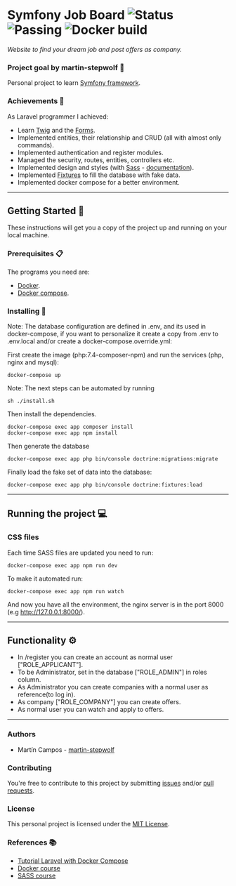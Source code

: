 # Symfony Job Board ![Status](https://img.shields.io/badge/status-in_rafactoring-yellowgreen) ![Passing](https://img.shields.io/badge/build-passing-green) ![Docker build](https://img.shields.io/badge/docker_build-passing-green)

_Website to find your dream job and post offers as company._

### Project goal by martin-stepwolf :goal_net:

Personal project to learn [Symfony framework](https://symfony.com/). 

### Achievements :star2:

As Laravel programmer I achieved:

- Learn [Twig](https://twig.symfony.com/) and the [Forms](https://symfony.com/doc/current/forms.html).
- Implemented entities, their relationship and CRUD (all with almost only commands).
- Implemented authentication and register modules.
- Managed the security, routes, entities, controllers etc.
- Implemented design and styles (with [Sass](https://sass-lang.com/) - [documentation](https://symfony.com/doc/current/frontend.html)).
- Implemented [Fixtures](https://symfony.com/doc/current/bundles/DoctrineFixturesBundle/index.html) to fill the database with fake data.
- Implemented docker compose for a better environment.

---

## Getting Started 🚀

These instructions will get you a copy of the project up and running on your local machine.

### Prerequisites 📋

The programs you need are:

-   [Docker](https://www.docker.com/get-started).
-   [Docker compose](https://docs.docker.com/compose/install/).

### Installing 🔧

Note: The database configuration are defined in .env, and its used in docker-compose, if you want to personalize it create a copy from .env to .env.local and/or create a docker-compose.override.yml:

First create the image (php:7.4-composer-npm) and run the services (php, nginx and mysql):

```
docker-compose up
```

Note: The next steps can be automated by running

```
sh ./install.sh
```

Then install the dependencies.

```
docker-compose exec app composer install
docker-compose exec app npm install
```

Then generate the database

```
docker-compose exec app php bin/console doctrine:migrations:migrate
```

Finally load the fake set of data into the database:

```
docker-compose exec app php bin/console doctrine:fixtures:load
```

---

## Running the project :computer:

### CSS files

Each time SASS files are updated you need to run:

```
docker-compose exec app npm run dev
```

To make it automated run:

```
docker-compose exec app npm run watch
```

And now you have all the environment, the nginx server is in the port 8000 (e.g http://127.0.0.1:8000/).

---

## Functionality ⚙️

- In /register you can create an account as normal user ["ROLE_APPLICANT"].
- To be Administrator, set in the database ["ROLE_ADMIN"] in roles column.
- As Administrator you can create companies with a normal user as reference(to log in).
- As company ["ROLE_COMPANY"] you can create offers.
- As normal user you can watch and apply to offers.

---

### Authors

- Martín Campos - [martin-stepwolf](https://github.com/martin-stepwolf)

### Contributing

You're free to contribute to this project by submitting [issues](https://github.com/martin-stepwolf/symfony-job-board/issues) and/or [pull requests](https://github.com/martin-stepwolf/symfony-job-board/pulls).

### License

This personal project is licensed under the [MIT License](https://choosealicense.com/licenses/mit/).

### References :books:

- [Tutorial Laravel with Docker Compose](https://www.digitalocean.com/community/tutorials/how-to-install-and-set-up-laravel-with-docker-compose-on-ubuntu-20-04)
- [Docker course](https://platzi.com/clases/docker/)
- [SASS course](https://platzi.com/clases/sass/)
